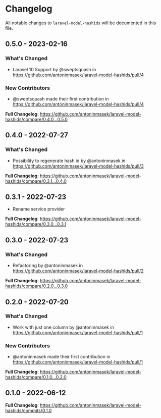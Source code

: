 # Changelog

All notable changes to `laravel-model-hashids` will be documented in this file.

## 0.5.0 - 2023-02-16

### What's Changed

- Laravel 10 Support by @sweptsquash in https://github.com/antoninmasek/laravel-model-hashids/pull/4

### New Contributors

- @sweptsquash made their first contribution in https://github.com/antoninmasek/laravel-model-hashids/pull/4

**Full Changelog**: https://github.com/antoninmasek/laravel-model-hashids/compare/0.4.0...0.5.0

## 0.4.0 - 2022-07-27

### What's Changed

- Possibility to regenerate hash id by @antoninmasek in https://github.com/antoninmasek/laravel-model-hashids/pull/3

**Full Changelog**: https://github.com/antoninmasek/laravel-model-hashids/compare/0.3.1...0.4.0

## 0.3.1 - 2022-07-23

- Rename service provider

**Full Changelog**: https://github.com/antoninmasek/laravel-model-hashids/compare/0.3.0...0.3.1

## 0.3.0 - 2022-07-23

### What's Changed

- Refactoring by @antoninmasek in https://github.com/antoninmasek/laravel-model-hashids/pull/2

**Full Changelog**: https://github.com/antoninmasek/laravel-model-hashids/compare/0.2.0...0.3.0

## 0.2.0 - 2022-07-20

### What's Changed

- Work with just one column by @antoninmasek in https://github.com/antoninmasek/laravel-model-hashids/pull/1

### New Contributors

- @antoninmasek made their first contribution in https://github.com/antoninmasek/laravel-model-hashids/pull/1

**Full Changelog**: https://github.com/antoninmasek/laravel-model-hashids/compare/0.1.0...0.2.0

## 0.1.0 - 2022-06-12

**Full Changelog**: https://github.com/antoninmasek/laravel-model-hashids/commits/0.1.0
